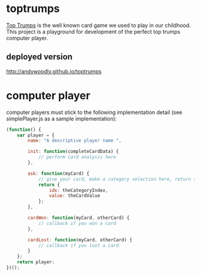 toptrumps
=========

[Top Trumps](http://en.wikipedia.org/wiki/Top_Trumps) is the well known card game we used to play in our childhood. This project is a playground for development of the perfect top trumps computer player. 

deployed version
----------------
http://andywoodly.github.io/toptrumps

computer player
===============

computer players must stick to the following implementation detail (see simplePlayer.js as a sample implementation):

```javascript
(function() {
    var player = {
        name: "A descriptive player name ",

        init: function(completeCardData) {
            // perform card analysis here
        },

        ask: function(myCard) {
            // give your card, make a category selection here, return selected index and value
            return {
                idx: theCategoryIndex,
                value: theCardValue
            };
        },

        cardWon: function(myCard, otherCard) {
            // callback if you won a card
        },

        cardLost: function(myCard, otherCard) {
            // callback if you lost a card
        }
    };
    return player;
})();
```
